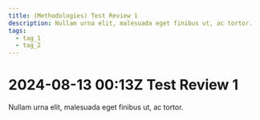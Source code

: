 ```yaml
---
title: (Methodologies) Test Review 1
description: Nullam urna elit, malesuada eget finibus ut, ac tortor.
tags:
  - tag_1
  - tag_2
---
```


# 2024-08-13 00:13Z Test Review 1

Nullam urna elit, malesuada eget finibus ut, ac tortor.